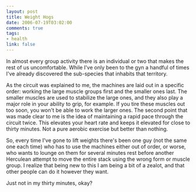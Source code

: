 ```yaml
--- 
layout: post
title: Weight Hogs
date: 2006-07-19T03:02:00
comments: true
tags:
- health
link: false
---
```

In almost every group activity there is an individual or two that makes the rest of us uncomfortable. While I've only been to the gyn a handful of times I've already discovered the sub-species that inhabits that territory.

As the circuit was explained to me, the machines are laid out in a specific order: working the large muscle groups first and the smaller ones last. The smaller muscles are used to stabilize the large ones, and they also play a major role in your ability to grip, for example. If you tire these muscles out too soon, you won't be able to work the larger ones. The second point that was made clear to me is the idea of maintaining a rapid pace through the circuit twice. This elevates your heart rate and keeps it elevated for close to thirty minutes. Not a pure aerobic exercise but better than nothing.

So, every time I've gone to lift weights there's been one guy (not the same one each time) who has to use the machines either out of order, or worse, who wants to lounge on them for several minutes rest before another Herculean attempt to move the entire stack using the wrong form or muscle group. I realize that being new to this I am being a bit of a zealot, and that other people can do it however they want.

Just not in my thirty minutes, okay?
